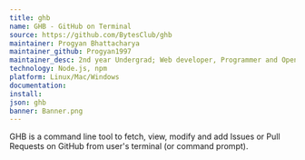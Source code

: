 ```yaml
---
title: ghb
name: GHB - GitHub on Terminal
source: https://github.com/BytesClub/ghb
maintainer: Progyan Bhattacharya
maintainer_github: Progyan1997
maintainer_desc: 2nd year Undergrad; Web developer, Programmer and Open Source Contributor
technology: Node.js, npm
platform: Linux/Mac/Windows
documentation: 
install: 
json: ghb
banner: Banner.png
---
```


GHB is a command line tool to fetch, view, modify and add Issues or Pull Requests on GitHub from user's terminal (or command prompt).

